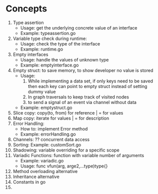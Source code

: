 # Concepts

1. Type assertion
   - Usage: get the underlying concrete value of an interface
   - Example: typeassertion.go
2. Variable type check during runtime:
   - Usage: check the type of the interface
   - Example: runtime.go
3. Empty interfaces
   - Usage: handle the values of unknown type
   - Example: emptyinterface.go
4. Empty struct: to save memory, to show developer no value is stored
   - Usage: 
        1. While implementing a data set, if only keys need to be saved then each key can point to empty struct instead of setting dummy value
        2. In graph traversals to keep track of visited nodes
        3. to send a signal of an event via channel without data
   - Example: emptystruct.go
5. Slice copy: copy(to, from) for reference | = for values
6. Map copy: iterate for values | = for description
7. Error Handling:
    - How to: implement Error method
    - Example: errorHandling.go
8. Channels: ?? concurrent data access
9. Sorting:
    Example: customSort.go
10. Shadowing: variable overriding for a specific scope
11. Variadic Functions: function with variable number of arguments
    - Example: variadic.go
    - Usage: func vfun(arg, arge2,...type)type{}
12. Method overloading alternative
13. Inheritance alternative
14. Constants in go
15. 

